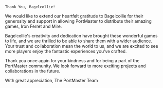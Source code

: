 

    Thank You, Bagelcollie!

 We would like to extend our heartfelt gratitude to Bagelcollie for their generosity and support in allowing PortMaster to distribute their amazing games, Iron Ferret and Mire.

Bagelcollie's creativity and dedication have brought these wonderful games to life, and we are thrilled to be able to share them with a wider audience. Your trust and collaboration mean the world to us, and we are excited to see more players enjoy the fantastic experiences you've crafted.

Thank you once again for your kindness and for being a part of the PortMaster community. We look forward to more exciting projects and collaborations in the future.

 With great appreciation,
  The PortMaster Team
